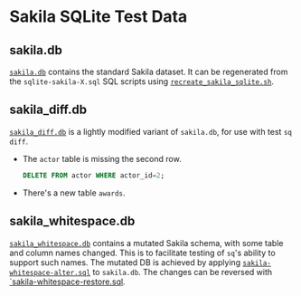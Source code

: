 # Sakila SQLite Test Data

## sakila.db

[`sakila.db`](./sakila.db) contains the standard Sakila dataset. It can be regenerated
from the `sqlite-sakila-X.sql` SQL scripts
using [`recreate_sakila_sqlite.sh`](./recreate_sakila_sqlite.sh%60).

## sakila_diff.db

[`sakila_diff.db`](./sakila_diff.db) is a lightly modified variant of `sakila.db`,
for use with test `sq diff`.

- The `actor` table is missing the second row.
  ```sql
  DELETE FROM actor WHERE actor_id=2;
  ```
- There's a new table `awards`.


## sakila_whitespace.db

[`sakila_whitespace.db`](./sakila_whitespace.db) contains a mutated Sakila
schema, with some table and column names changed. This is to facilitate
testing of `sq`'s ability to support such names. The mutated DB is achieved by
applying [`sakila-whitespace-alter.sql`](./sakila-whitespace-alter.sql) to
`sakila.db`. The changes can be reversed with
[`sakila-whitespace-restore.sql](./sakila-whitespace-restore.sql).
